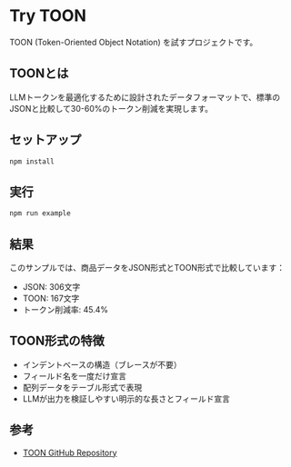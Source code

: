 # Try TOON

TOON (Token-Oriented Object Notation) を試すプロジェクトです。

## TOONとは

LLMトークンを最適化するために設計されたデータフォーマットで、標準のJSONと比較して30-60%のトークン削減を実現します。

## セットアップ

```bash
npm install
```

## 実行

```bash
npm run example
```

## 結果

このサンプルでは、商品データをJSON形式とTOON形式で比較しています：

- JSON: 306文字
- TOON: 167文字
- トークン削減率: 45.4%

## TOON形式の特徴

- インデントベースの構造（ブレースが不要）
- フィールド名を一度だけ宣言
- 配列データをテーブル形式で表現
- LLMが出力を検証しやすい明示的な長さとフィールド宣言

## 参考

- [TOON GitHub Repository](https://github.com/johannschopplich/toon)
